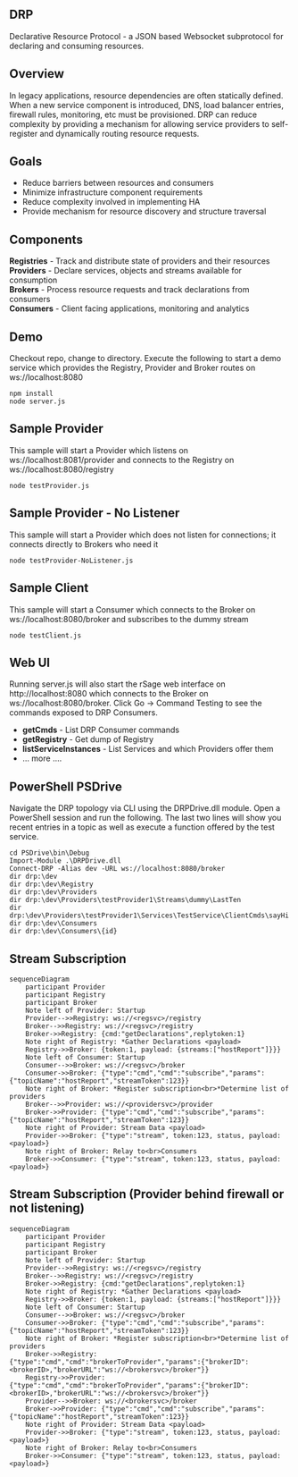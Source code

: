 ## DRP
Declarative Resource Protocol - a JSON based Websocket subprotocol for declaring and consuming resources.

## Overview
In legacy applications, resource dependencies are often statically defined.  When a new service component is
introduced, DNS, load balancer entries, firewall rules, monitoring, etc must be provisioned.  DRP can reduce
complexity by providing a mechanism for allowing service providers to self-register and dynamically routing
resource requests.

## Goals
* Reduce barriers between resources and consumers
* Minimize infrastructure component requirements
* Reduce complexity involved in implementing HA
* Provide mechanism for resource discovery and structure traversal

## Components
**Registries** - Track and distribute state of providers and their resources<br>
**Providers** - Declare services, objects and streams available for consumption<br>
**Brokers** - Process resource requests and track declarations from consumers<br>
**Consumers** - Client facing applications, monitoring and analytics<br>

## Demo
Checkout repo, change to directory.  Execute the following to start a demo service which provides the Registry, Provider and Broker routes on ws://localhost:8080
```
npm install
node server.js
```

## Sample Provider
This sample will start a Provider which listens on ws://localhost:8081/provider and connects to the Registry on ws://localhost:8080/registry
```
node testProvider.js
```
## Sample Provider - No Listener
This sample will start a Provider which does not listen for connections; it connects directly to Brokers who need it
```
node testProvider-NoListener.js
```

## Sample Client
This sample will start a Consumer which connects to the Broker on ws://localhost:8080/broker and subscribes to the dummy stream
```
node testClient.js
```

## Web UI
Running server.js will also start the rSage web interface on http://localhost:8080 which connects to the Broker on ws://localhost:8080/broker.  Click Go -> Command Testing to see the commands exposed to DRP Consumers.<br>
* **getCmds** - List DRP Consumer commands<br>
* **getRegistry** - Get dump of Registry<br>
* **listServiceInstances** - List Services and which Providers offer them<br>
* ... more ....

## PowerShell PSDrive
Navigate the DRP topology via CLI using the DRPDrive.dll module.  Open a PowerShell session and run the following.
The last two lines will show you recent entries in a topic as well as execute a function offered by the test service.
```
cd PSDrive\bin\Debug
Import-Module .\DRPDrive.dll
Connect-DRP -Alias dev -URL ws://localhost:8080/broker
dir drp:\dev
dir drp:\dev\Registry
dir drp:\dev\Providers
dir drp:\dev\Providers\testProvider1\Streams\dummy\LastTen
dir drp:\dev\Providers\testProvider1\Services\TestService\ClientCmds\sayHi
dir drp:\dev\Consumers
dir drp:\dev\Consumers\{id}
```


## Stream Subscription
```mermaid
sequenceDiagram
    participant Provider
    participant Registry
    participant Broker
    Note left of Provider: Startup
    Provider-->>Registry: ws://<regsvc>/registry
    Broker-->>Registry: ws://<regsvc>/registry
    Broker->>Registry: {cmd:"getDeclarations",replytoken:1}
    Note right of Registry: *Gather Declarations <payload>
    Registry->>Broker: {token:1, payload: {streams:["hostReport"]}}}
    Note left of Consumer: Startup
    Consumer-->>Broker: ws://<regsvc>/broker
    Consumer->>Broker: {"type":"cmd","cmd":"subscribe","params":{"topicName":"hostReport","streamToken":123}}
    Note right of Broker: *Register subscription<br>*Determine list of providers
    Broker-->>Provider: ws://<providersvc>/provider
    Broker->>Provider: {"type":"cmd","cmd":"subscribe","params":{"topicName":"hostReport","streamToken":123}}
    Note right of Provider: Stream Data <payload>
    Provider->>Broker: {"type":"stream", token:123, status, payload: <payload>}
    Note right of Broker: Relay to<br>Consumers
    Broker->>Consumer: {"type":"stream", token:123, status, payload: <payload>}
```

## Stream Subscription (Provider behind firewall or not listening)
```mermaid
sequenceDiagram
    participant Provider
    participant Registry
    participant Broker
    Note left of Provider: Startup
    Provider-->>Registry: ws://<regsvc>/registry
    Broker-->>Registry: ws://<regsvc>/registry
    Broker->>Registry: {cmd:"getDeclarations",replytoken:1}
    Note right of Registry: *Gather Declarations <payload>
    Registry->>Broker: {token:1, payload: {streams:["hostReport"]}}}
    Note left of Consumer: Startup
    Consumer-->>Broker: ws://<regsvc>/broker
    Consumer->>Broker: {"type":"cmd","cmd":"subscribe","params":{"topicName":"hostReport","streamToken":123}}
    Note right of Broker: *Register subscription<br>*Determine list of providers
    Broker->>Registry: {"type":"cmd","cmd":"brokerToProvider","params":{"brokerID":<brokerID>,"brokerURL":"ws://<brokersvc>/broker"}}
    Registry->>Provider: {"type":"cmd","cmd":"brokerToProvider","params":{"brokerID":<brokerID>,"brokerURL":"ws://<brokersvc>/broker"}}
    Provider-->>Broker: ws://<brokersvc>/broker
    Broker->>Provider: {"type":"cmd","cmd":"subscribe","params":{"topicName":"hostReport","streamToken":123}}
    Note right of Provider: Stream Data <payload>
    Provider->>Broker: {"type":"stream", token:123, status, payload: <payload>}
    Note right of Broker: Relay to<br>Consumers
    Broker->>Consumer: {"type":"stream", token:123, status, payload: <payload>}
```
